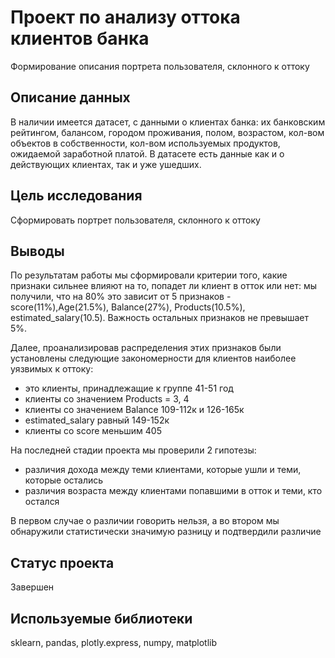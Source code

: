 # Проект по анализу оттока клиентов банка
Формирование описания портрета пользователя, склонного к оттоку

## Описание данных
В наличии имеется датасет, с данными о клиентах банка: их банковским рейтингом, балансом, городом проживания, полом, возрастом, кол-вом объектов в собственности, кол-вом используемых продуктов, ожидаемой заработной платой. В датасете есть данные как и о действующих клиентах, так и уже ушедших.

## Цель исследования
Сформировать портрет пользователя, склонного к оттоку

## Выводы

По результатам работы мы сформировали критерии того, какие признаки сильнее влияют на то, попадет ли клиент в отток или нет: мы получили, что на 80% это зависит от 5 признаков - score(11%),Age(21.5%), Balance(27%), Products(10.5%), estimated_salary(10.5). Важность остальных признаков не превышает 5%.

Далее, проанализировав распределения этих признаков были установлены следующие закономерности для клиентов наиболее уязвимых к оттоку:

 - это клиенты, принадлежащие к группе 41-51 год
 - клиенты со значением Products = 3, 4
 - клиенты со значением Balance 109-112к и 126-165к
 - estimated_salary равный 149-152к
 - клиенты со score меньшим 405
 
На последней стадии проекта мы проверили 2 гипотезы:

 - различия дохода между теми клиентами, которые ушли и теми, которые остались
 - различия возраста между клиентами попавшими в отток и теми, кто остался
 
В первом случае о различии говорить нельзя, а во втором мы обнаружили статистически значимую разницу и подтвердили различие

## Статус проекта

Завершен

## Используемые библиотеки
sklearn, pandas, plotly.express, numpy, matplotlib
